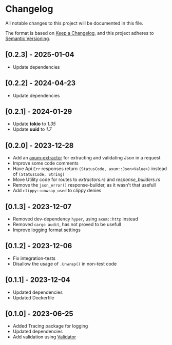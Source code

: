 # Changelog

All notable changes to this project will be documented in this file.

The format is based on [Keep a Changelog](https://keepachangelog.com/en/1.0.0/),
and this project adheres to [Semantic Versioning](https://semver.org/spec/v2.0.0.html).

## [0.2.3] - 2025-01-04
- Update dependencies

## [0.2.2] - 2024-04-23
- Update dependencies

## [0.2.1] - 2024-01-29
- Update **tokio** to *1.35*
- Update **uuid** to *1.7*

## [0.2.0] - 2023-12-28
- Add an [axum-extractor](https://docs.rs/axum/latest/axum/#extractors) for extracting and validating Json in a request
- Improve some code comments
- Have Api `Err` responses return `(StatusCode, axum::Json<Value>)` instead of `(StatusCode, String)`
- Move Utility code for routes to *extractors.rs* and *response_builders.rs*
- Remove the `json_error()` response-builder, as it wasn't that usefull
- Add `clippy::unwrap_used` to clippy denies

## [0.1.3] - 2023-12-07
- Removed dev-dependency `hyper`, using `axum::http` instead
- Removed `cargo audit`, has not proved to be usefull
- Improve logging format settings

## [0.1.2] - 2023-12-06
- Fix integration-tests
- Disallow the usage of `.Unwrap()` in non-test code

## [0.1.1] - 2023-12-04
- Updated dependencies
- Updated Dockerfile

## [0.1.0] - 2023-06-25
- Added Tracing package for logging
- Updated dependencies
- Add validation using [Validator](https://docs.rs/validator)
